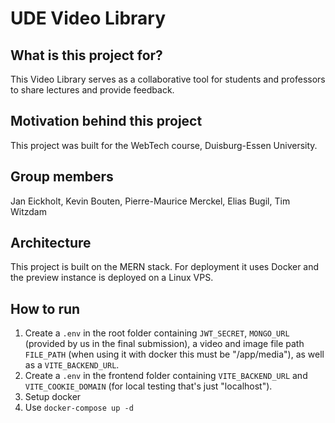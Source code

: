 # UDE Video Library

## What is this project for?

This Video Library serves as a collaborative tool for students and professors to share lectures and provide feedback.

## Motivation behind this project

This project was built for the WebTech course, Duisburg-Essen University.

## Group members

Jan Eickholt, Kevin Bouten, Pierre-Maurice Merckel, Elias Bugil, Tim Witzdam

## Architecture

This project is built on the MERN stack.
For deployment it uses Docker and the preview instance is deployed on a Linux VPS.

## How to run

1. Create a `.env` in the root folder containing `JWT_SECRET`, `MONGO_URL` (provided by us in the final submission), a video and image file path `FILE_PATH` (when using it with docker this must be "/app/media"), as well as a `VITE_BACKEND_URL`.
2. Create a `.env` in the frontend folder containing `VITE_BACKEND_URL` and `VITE_COOKIE_DOMAIN` (for local testing that's just "localhost").
3. Setup docker
4. Use `docker-compose up -d`
